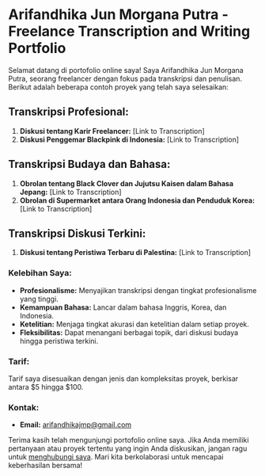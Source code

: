 # Arifandhika Jun Morgana Putra - Freelance Transcription and Writing Portfolio

Selamat datang di portofolio online saya! Saya Arifandhika Jun Morgana Putra, seorang freelancer dengan fokus pada transkripsi dan penulisan. Berikut adalah beberapa contoh proyek yang telah saya selesaikan:

## Transkripsi Profesional:
1. **Diskusi tentang Karir Freelancer:** [Link to Transcription]
2. **Diskusi Penggemar Blackpink di Indonesia:** [Link to Transcription]

## Transkripsi Budaya dan Bahasa:
1. **Obrolan tentang Black Clover dan Jujutsu Kaisen dalam Bahasa Jepang:** [Link to Transcription]
2. **Obrolan di Supermarket antara Orang Indonesia dan Penduduk Korea:** [Link to Transcription]

## Transkripsi Diskusi Terkini:
1. **Diskusi tentang Peristiwa Terbaru di Palestina:** [Link to Transcription]

### Kelebihan Saya:
- **Profesionalisme:** Menyajikan transkripsi dengan tingkat profesionalisme yang tinggi.
- **Kemampuan Bahasa:** Lancar dalam bahasa Inggris, Korea, dan Indonesia.
- **Ketelitian:** Menjaga tingkat akurasi dan ketelitian dalam setiap proyek.
- **Fleksibilitas:** Dapat menangani berbagai topik, dari diskusi budaya hingga peristiwa terkini.

### Tarif:
Tarif saya disesuaikan dengan jenis dan kompleksitas proyek, berkisar antara $5 hingga $100.

### Kontak:
- **Email:** [arifandhikajmp@gmail.com](mailto:arifandhikajmp@gmail.com)

Terima kasih telah mengunjungi portofolio online saya. Jika Anda memiliki pertanyaan atau proyek tertentu yang ingin Anda diskusikan, jangan ragu untuk [menghubungi saya](mailto:arifandhikajmp@gmail.com). Mari kita berkolaborasi untuk mencapai keberhasilan bersama!
